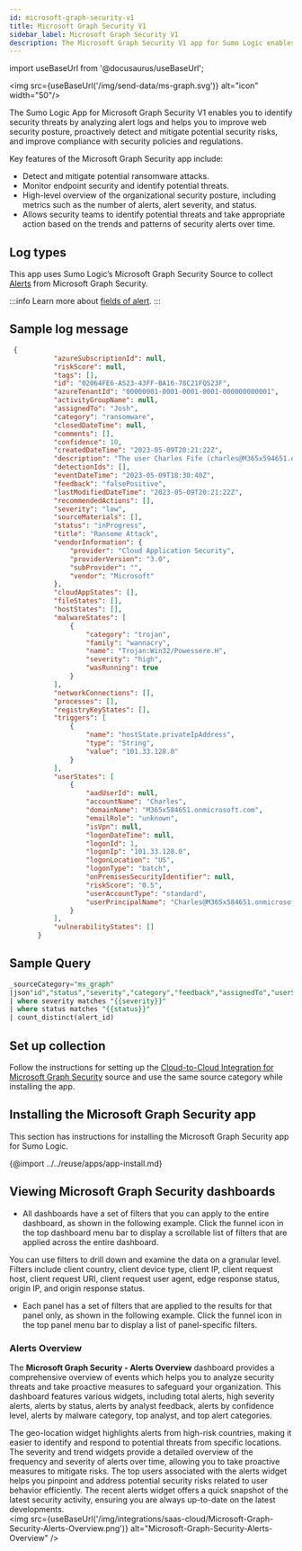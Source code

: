 ```yaml
---
id: microsoft-graph-security-v1
title: Microsoft Graph Security V1
sidebar_label: Microsoft Graph Security V1
description: The Microsoft Graph Security V1 app for Sumo Logic enables you to identify security threats by analyzing alert logs.
---
```


import useBaseUrl from '@docusaurus/useBaseUrl';

<img src={useBaseUrl('/img/send-data/ms-graph.svg')} alt="icon" width="50"/>

The Sumo Logic App for Microsoft Graph Security V1 enables you to identify security threats by analyzing alert logs and helps you to improve web security posture, proactively detect and mitigate potential security risks, and improve compliance with security policies and regulations.

Key features of the Microsoft Graph Security app include:
- Detect and mitigate potential ransomware attacks.
- Monitor endpoint security and identify potential threats.
- High-level overview of the organizational security posture, including metrics such as the number of alerts, alert severity, and status.
- Allows security teams to identify potential threats and take appropriate action based on the trends and patterns of security alerts over time.

## Log types

This app uses Sumo Logic’s Microsoft Graph Security Source to collect [Alerts](https://learn.microsoft.com/en-us/graph/api/alert-list?view=graph-rest-1.0&tabs=http) from Microsoft Graph Security.

:::info
Learn more about [fields of alert](https://learn.microsoft.com/en-us/graph/api/resources/alert?view=graph-rest-1.0).
:::

## Sample log message

```json title="Sample Alert Log"
 {
           "azureSubscriptionId": null,
           "riskScore": null,
           "tags": [],
           "id": "02064FE6-AS23-43FF-BA16-78C21FQS23F",
           "azureTenantId": "00000001-0001-0001-0001-000000000001",
           "activityGroupName": null,
           "assignedTo": "Josh",
           "category": "ransomware",
           "closedDateTime": null,
           "comments": [],
           "confidence": 10,
           "createdDateTime": "2023-05-09T20:21:22Z",
           "description": "The user Charles Fife (charles@M365x594651.onmicrosoft.com)\" performed an impossible travel activity. The user was active from 131.107.159.34 in Washington, US and 31.154.212.66 in Rosh Haayin, Hamerkaz, IL within 55 minutes. Additional risks in this user session: 131.107.159.34 was used for the first time in 268 days by this user. 191d5be7-f855-4d22-b8d0-bdb8ba7ccd7a was accessed for the first time in 268 days by this user.",
           "detectionIds": [],
           "eventDateTime": "2023-05-09T18:30:40Z",
           "feedback": "falsePositive",
           "lastModifiedDateTime": "2023-05-09T20:21:22Z",
           "recommendedActions": [],
           "severity": "low",
           "sourceMaterials": [],
           "status": "inProgress",
           "title": "Ransome Attack",
           "vendorInformation": {
               "provider": "Cloud Application Security",
               "providerVersion": "3.0",
               "subProvider": "",
               "vendor": "Microsoft"
           },
           "cloudAppStates": [],
           "fileStates": [],
           "hostStates": [],
           "malwareStates": [
               {
                   "category": "trojan",
                   "family": "wannacry",
                   "name": "Trojan:Win32/Powessere.H",
                   "severity": "high",
                   "wasRunning": true
               }
           ],
           "networkConnections": [],
           "processes": [],
           "registryKeyStates": [],
           "triggers": [
               {
                   "name": "hostState.privateIpAddress",
                   "type": "String",
                   "value": "101.33.128.0"
               }
           ],
           "userStates": [
               {
                   "aadUserId": null,
                   "accountName": "Charles",
                   "domainName": "M365x584651.onmicrosoft.com",
                   "emailRole": "unknown",
                   "isVpn": null,
                   "logonDateTime": null,
                   "logonId": 1,
                   "logonIp": "101.33.128.0",
                   "logonLocation": "US",
                   "logonType": "batch",
                   "onPremisesSecurityIdentifier": null,
                   "riskScore": "0.5",
                   "userAccountType": "standard",
                   "userPrincipalName": "Charles@M365x584651.onmicrosoft.com"
               }
           ],
           "vulnerabilityStates": []
       }
```

## Sample Query

```sql title="Alerts Count"
_sourceCategory="ms_graph"
|json"id","status","severity","category","feedback","assignedTo","userStates[*]",,"title","description","confidence","malwareStates[*].category" as  alert_id,status,severity,category,feedback,analyst,user_info,title,description,confidence,malware_category nodrop
| where severity matches "{{severity}}"
| where status matches "{{status}}"
| count_distinct(alert_id)
```

## Set up collection

Follow the instructions for setting up the [Cloud-to-Cloud Integration for Microsoft Graph Security](/docs/send-data/hosted-collectors/cloud-to-cloud-integration-framework/microsoft-graph-security-api-source/) source and use the same source category while installing the app.

## Installing the Microsoft Graph Security app​

This section has instructions for installing the Microsoft Graph Security app for Sumo Logic.

{@import ../../reuse/apps/app-install.md}

## Viewing Microsoft Graph Security dashboards​​

* All dashboards have a set of filters that you can apply to the entire dashboard, as shown in the following example. Click the funnel icon in the top dashboard menu bar to display a scrollable list of filters that are applied across the entire dashboard.

 You can use filters to drill down and examine the data on a granular level. Filters include client country, client device type, client IP, client request host, client request URI, client request user agent, edge response status, origin IP, and origin response status.

* Each panel has a set of filters that are applied to the results for that panel only, as shown in the following example. Click the funnel icon in the top panel menu bar to display a list of panel-specific filters.

### Alerts Overview

The **Microsoft Graph Security - Alerts Overview** dashboard provides a comprehensive overview of events which helps you to analyze security threats and take proactive measures to safeguard your organization. This dashboard features various widgets, including total alerts, high severity alerts, alerts by status, alerts by analyst feedback, alerts by confidence level, alerts by malware category, top analyst, and top alert categories.

The geo-location widget highlights alerts from high-risk countries, making it easier to identify and respond to potential threats from specific locations. The severity and trend widgets provide a detailed overview of the frequency and severity of alerts over time, allowing you to take proactive measures to mitigate risks. The top users associated with the alerts widget helps you pinpoint and address potential security risks related to user behavior efficiently. The recent alerts widget offers a quick snapshot of the latest security activity, ensuring you are always up-to-date on the latest developments.<br/><img src={useBaseUrl('/img/integrations/saas-cloud/Microsoft-Graph-Security-Alerts-Overview.png')} alt="Microsoft-Graph-Security-Alerts-Overview" />
